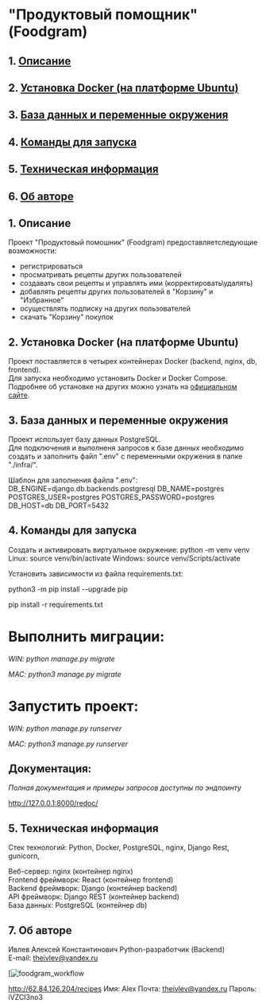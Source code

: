 # "Продуктовый помощник" (Foodgram)

## 1. [Описание](#1)
## 2. [Установка Docker (на платформе Ubuntu)](#2)
## 3. [База данных и переменные окружения](#3)
## 4. [Команды для запуска](#4)
## 5. [Техническая информация](#5)
## 6. [Об авторе](#7)

## 1. Описание

Проект "Продуктовый помошник" (Foodgram) предоставляетследующие возможности:
  - регистрироваться
  - просматривать рецепты других пользователей
  - создавать свои рецепты и управлять ими (корректировать\удалять)
  - добавлять рецепты других пользователей в  "Корзину" и "Избранное"
  - осуществлять подписку на других пользователей
  - скачать "Корзину" покупок

## 2. Установка Docker (на платформе Ubuntu)

Проект поставляется в четырех контейнерах Docker (backend, nginx, db, frontend).  
Для запуска необходимо установить Docker и Docker Compose.  
Подробнее об установке на других можно узнать на [официальном сайте](https://docs.docker.com/engine/install/).

## 3. База данных и переменные окружения

Проект использует базу данных PostgreSQL.  
Для подключения и выполненя запросов к базе данных необходимо создать и заполнить файл ".env" с переменными окружения в папке "./infra/".

Шаблон для заполнения файла ".env":
DB_ENGINE=django.db.backends.postgresql
DB_NAME=postgres
POSTGRES_USER=postgres
POSTGRES_PASSWORD=postgres
DB_HOST=db
DB_PORT=5432

## 4. Команды для запуска

Cоздать и активировать виртуальное окружение:
python -m venv venv
Linux: source venv/bin/activate
Windows: source venv/Scripts/activate

Установить зависимости из файла requirements.txt:

python3 -m pip install --upgrade pip

pip install -r requirements.txt
# Выполнить миграции:

*WIN: python manage.py migrate*

*MAC: python3 manage.py migrate*

# Запустить проект:

*WIN: python manage.py runserver*

*MAC: python3 manage.py runserver*

## Документация:
*Полная документация и примеры запросов доступны по эндпоинту*

http://127.0.0.1:8000/redoc/

## 5. Техническая информация

Стек технологий: Python, Docker, PostgreSQL, nginx, Django Rest,   gunicorn, 

Веб-сервер: nginx (контейнер nginx)  
Frontend фреймворк: React (контейнер frontend)  
Backend фреймворк: Django (контейнер backend)  
API фреймворк: Django REST (контейнер backend)  
База данных: PostgreSQL (контейнер db)

## 7. Об авторе

Ивлев Алексей Константинович 
Python-разработчик (Backend)   
E-mail: theivlev@yandex.ru  


[![foodgram_workflow](https://github.com/Theivlev/foodgram-project-react/actions/workflows/foodgram_workflow.yml/badge.svg)

http://62.84.126.204/recipes
Имя: Alex
Почта: theivlev@yandex.ru
Пароль: iVZCI3no3